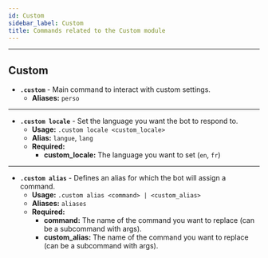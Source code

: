 ```yaml
---
id: Custom
sidebar_label: Custom
title: Commands related to the Custom module
---
```


---


## Custom
- **`.custom`** - Main command to interact with custom settings.
    - **Aliases:** `perso`
---
- **`.custom locale`** - Set the language you want the bot to respond to.
    - **Usage:** `.custom locale <custom_locale>`
    - **Alias:** `langue`, `lang`
    - **Required:** 
        - **custom_locale:** The language you want to set (`en`, `fr`)
---
- **`.custom alias`** - Defines an alias for which the bot will assign a command.
    - **Usage:** `.custom alias <command> | <custom_alias>`
    - **Aliases:** `aliases`
    - **Required:** 
        - **command:** The name of the command you want to replace (can be a subcommand with args).
        - **custom_alias:** The name of the command you want to replace (can be a subcommand with args).